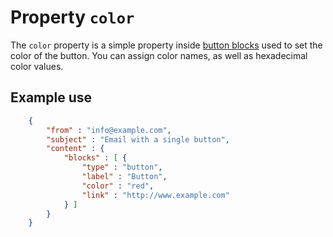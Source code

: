 # Property `color`

The `color` property is a simple property inside
[button blocks](/copernica-docs:ResponsiveEmail/json/block-button) used to set the color of
the button. You can assign color names, as well as hexadecimal color values.

## Example use


````json
    {
        "from" : "info@example.com",
        "subject" : "Email with a single button",
        "content" : {
            "blocks" : [ {
                "type" : "button",
                "label" : "Button",
                "color" : "red",
                "link" : "http://www.example.com"
            } ]
        }
    }
````
